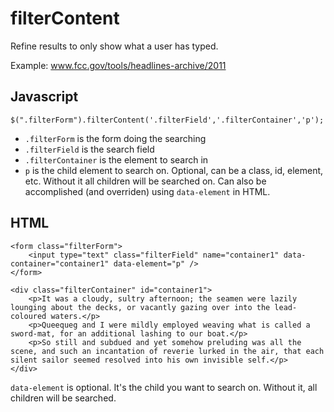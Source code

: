 filterContent
=======

Refine results to only show what a user has typed.

Example: www.fcc.gov/tools/headlines-archive/2011

Javascript
----------

	$(".filterForm").filterContent('.filterField','.filterContainer','p');

- `.filterForm` is the form doing the searching
- `.filterField` is the search field
- `.filterContainer` is the element to search in
- `p` is the child element to search on. Optional, can be a class, id, element, etc. Without it all children will be searched on. Can also be accomplished (and overriden) using `data-element` in HTML.

HTML
----

	<form class="filterForm">
		<input type="text" class="filterField" name="container1" data-container="container1" data-element="p" />
	</form>

	<div class="filterContainer" id="container1">
		<p>It was a cloudy, sultry afternoon; the seamen were lazily lounging about the decks, or vacantly gazing over into the lead-coloured waters.</p>
		<p>Queequeg and I were mildly employed weaving what is called a sword-mat, for an additional lashing to our boat.</p>
		<p>So still and subdued and yet somehow preluding was all the scene, and such an incantation of reverie lurked in the air, that each silent sailor seemed resolved into his own invisible self.</p>
	</div>

`data-element` is optional. It's the child you want to search on. Without it, all children will be searched.